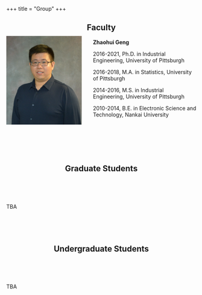 +++
title = "Group"
+++

<center><h2>Faculty</h2></center>

<img src="/Zhaohui Geng.jpg" alt="Zhaohui Geng" width="200px" style="float: left; margin: -8px 30px 0 0">

**Zhaohui Geng**

2016-2021, Ph.D. in Industrial Engineering, University of Pittsburgh

2016-2018, M.A. in Statistics, University of Pittsburgh

2014-2016, M.S. in Industrial Engineering, University of Pittsburgh

2010-2014, B.E. in Electronic Science and Technology, Nankai University

&nbsp;

&nbsp;

&nbsp;

<center><h2>Graduate Students</h2></center>

&nbsp;

&nbsp;

TBA

&nbsp;

&nbsp;

<center><h2>Undergraduate Students</h2></center>

&nbsp;

&nbsp;

TBA

&nbsp;

&nbsp;